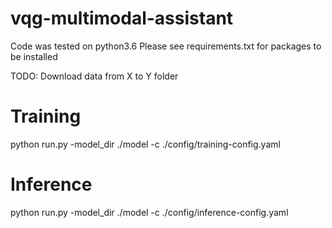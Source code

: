 # vqg-multimodal-assistant

Code was tested on python3.6
Please see requirements.txt for packages to be installed

TODO: Download data from X to Y folder

# Training
python run.py -model_dir ./model -c ./config/training-config.yaml

# Inference
python run.py -model_dir ./model -c ./config/inference-config.yaml